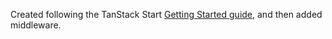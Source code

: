 Created following the TanStack Start [Getting Started guide](https://tanstack.com/router/latest/docs/framework/react/start/getting-started), and then added middleware.
